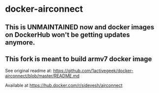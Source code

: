 # docker-airconnect

## This is UNMAINTAINED now and docker images on DockerHub won't be getting updates anymore.
## This fork is meant to build armv7 docker image

See original readme at: https://github.com/1activegeek/docker-airconnect/blob/master/README.md

Available at https://hub.docker.com/r/sidevesh/airconnect
